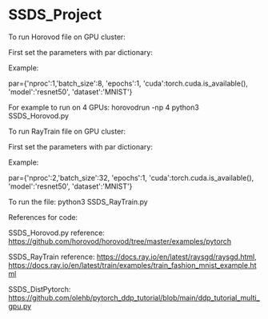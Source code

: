 # SSDS_Project

To run Horovod file on GPU cluster:

First set the parameters with par dictionary:

Example:

par={'nproc':1,'batch_size':8, 'epochs':1, 'cuda':torch.cuda.is_available(), 'model':'resnet50', 'dataset':'MNIST'}

For example to run on 4 GPUs: horovodrun -np 4 python3 SSDS_Horovod.py


To run RayTrain file on GPU cluster:

First set the parameters with par dictionary:

Example:

par={'nproc':2,'batch_size':32, 'epochs':1, 'cuda':torch.cuda.is_available(), 'model':'resnet50', 'dataset':'MNIST'}

To run the file: python3 SSDS_RayTrain.py

References for code:

SSDS_Horovod.py reference: https://github.com/horovod/horovod/tree/master/examples/pytorch

SSDS_RayTrain reference: https://docs.ray.io/en/latest/raysgd/raysgd.html, 
https://docs.ray.io/en/latest/train/examples/train_fashion_mnist_example.html

SSDS_DistPytorch: https://github.com/olehb/pytorch_ddp_tutorial/blob/main/ddp_tutorial_multi_gpu.py
